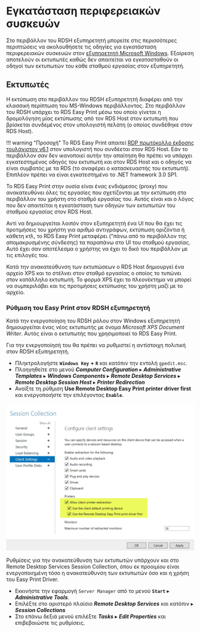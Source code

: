 # Εγκατάσταση περιφερειακών συσκευών

Στο περιβάλλον του RDSH εξυπηρετητή μπορείτε στις περισσότερες περιπτώσεις να ακολουθήσετε τις οδηγίες για εγκατάσταση περιφερειακών συσκευών στον [εξυπηρετητή Microsoft Windows](../2019/peripherals.md).
Εξαίρεση αποτελούν οι εκτυπωτές καθώς δεν απαιτείται να εγκατασταθούν οι οδηγοί των εκτυπωτών του κάθε σταθμού εργασίας στον εξυπηρετητή.

## Εκτυπωτές

Η εκτύπωση στο περιβάλλον του RDSH εξυπηρετητή διαφέρει από την κλασσική περίπτωση του MS-Windows περιβάλλοντος. Στο περιβάλλον του RDSH υπάρχει το RDS Easy Print μέσω του οποίο γίνεται η δρομολόγηση μίας εκτύπωσης από τον RDS Host στον εκτυπωτή που βρίσκεται συνδεμένος στον υπολογιστή πελάτη (ο οποίος συνδέθηκε στον RDS Host).

!!! warning "Προσοχή"
    Το RDS Easy Print απαιτεί [RDP πρωτόκολλο έκδοσης τουλάχιστον v6.1](requirements.md#rdp-versions) στον υπολογιστή που συνδέεται στον RDS Host. Εάν το περιβάλλον σαν δεν ικανοποιεί αυτήν την απαίτηση θα πρέπει να υπάρχει εγκατεστημένος οδηγός του εκτυπωτή και στον RDS Host και ο οδηγός να είναι συμβατός με τα RDS (το αναφέρει ο κατασκευαστής του εκτυπωτή). Επιπλέον πρέπει να είναι εγκατεστημένο το .NET framework 3.0 SP1.

Το RDS Easy Print στην ουσία είναι ένας ενδιάμεσος (proxy) που ανακατευθύνει όλες τις εργασίες που σχετίζονται με την εκτύπωση στο περιβάλλον του χρήστη στο σταθμό εργασίας του. Αυτός είναι και ο λόγος που δεν απαιτείται η εγκατάσταση των οδηγών των εκτυπωτών του σταθμού εργασίας στον RDS Host.

Αντί να δημιουργείται λοιπόν στον εξυπηρετητή ένα UI που θα έχει τις προτιμήσεις του χρήστη για αριθμό αντιγράφων, εκτύπωση οριζόντια ή κάθετη κτλ, το RDS Easy Print μεταφέρει ("πάνω από το περιβάλλον της απομακρυσμένης σύνδεσης) τα παραπάνω στο UI του σταθμού εργασίας. Αυτό έχει σαν αποτέλεσμα ο χρήστης να έχει το δικό του περιβάλλον με τις επιλογές του.

Κατά την ανακατεύθυνση των εκτυπώσεων ο RDS Host δημιουργεί ένα αρχείο XPS και το στέλνει στον σταθμό εργασίας ο οποίος το τυπώνει στον κατάλληλο εκτυπωτή. Το φορμά XPS έχει το πλεονέκτημα να μπορεί να συμπεριλάβει και τις προτιμήσεις εκτύπωσης του χρήστη μαζί με το αρχείο.

### Ρύθμιση του Easy Print στον RDSH εξυπηρετητή

Κατά την ενεργοποίηση του RDSH ρόλου στον Windows εξυπηρετητή δημιουργείται ένας νέος εκτυπωτής με όνομα *Microsoft XPS Document Writer*. Αυτός είναι ο εκτυπωτής που χρησιμοποιεί το RDS Easy Print.

Για την ενεργοποίησή του θα πρέπει να ρυθμιστεί η αντίστοιχη πολιτική στον RDSH εξυπηρετητή.

- Πληκτρολογήστε **`Windows Key`** **+** **`R`** και κατόπιν την εντολή `gpedit.msc`.
- Πλοηγηθείτε στο μενού  ***Computer Configuration*** ▸ ***Administrative Templates*** ▸ ***Windows Components*** ▸ ***Remote Desktop Services*** ▸ ***Remote Desktop Session Host*** ▸ ***Printer Redirection***
- Ανοίξτε τη ρύθμιση **Use Remote Desktop Easy Print printer driver first** και ενεργοποιήστε την επιλέγοντας **`Enable`**.

[![](easy-print.png)](easy-print.png)

Ρυθμίσεις για την ανακατεύθυνση των εκτυπωτών υπάρχουν και στο Remote Desktop Services Session Collection, όπου εκ προοιμίου είναι ενεργοποιημένη τόσο η ανακατεύθυνση των εκτυπωτών όσο και η χρήση του Easy Print Driver.

- Εκκινήστε την εφαρμογή `Server Manager` από το μενού **`Start`** ▸ ***Administrative Tools***.
- Επιλέξτε στο αριστερό πλαίσιο ***Remote Desktop Services*** και κατόπιν ▸ ***Session Collections***
- Στο επάνω δεξιά μενού επιλέξτε ***Tasks*** ▸ ***Edit Properties*** και επιβεβαιώστε τις ρυθμίσεις.
